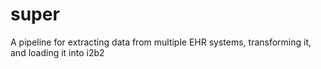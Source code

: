 # super
A pipeline for extracting data from multiple EHR systems, transforming it, and loading it into i2b2
